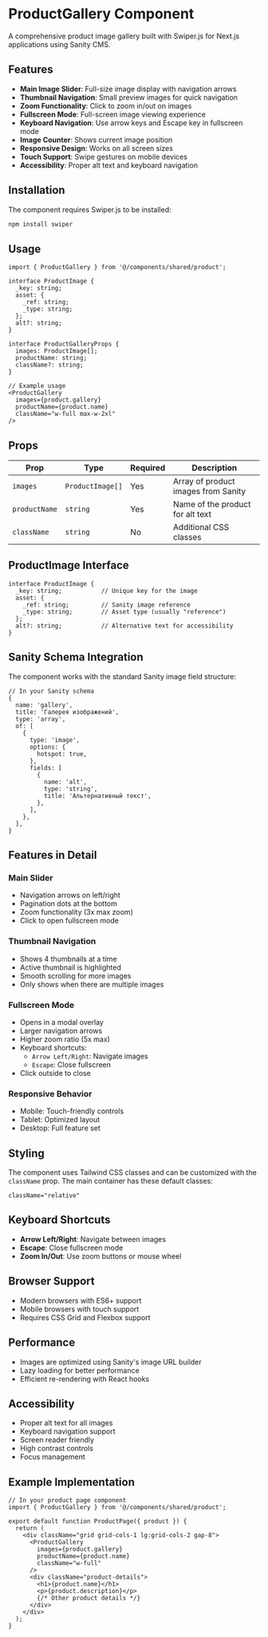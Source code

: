# ProductGallery Component

A comprehensive product image gallery built with Swiper.js for Next.js applications using Sanity CMS.

## Features

- **Main Image Slider**: Full-size image display with navigation arrows
- **Thumbnail Navigation**: Small preview images for quick navigation
- **Zoom Functionality**: Click to zoom in/out on images
- **Fullscreen Mode**: Full-screen image viewing experience
- **Keyboard Navigation**: Use arrow keys and Escape key in fullscreen mode
- **Image Counter**: Shows current image position
- **Responsive Design**: Works on all screen sizes
- **Touch Support**: Swipe gestures on mobile devices
- **Accessibility**: Proper alt text and keyboard navigation

## Installation

The component requires Swiper.js to be installed:

```bash
npm install swiper
```

## Usage

```tsx
import { ProductGallery } from '@/components/shared/product';

interface ProductImage {
  _key: string;
  asset: {
    _ref: string;
    _type: string;
  };
  alt?: string;
}

interface ProductGalleryProps {
  images: ProductImage[];
  productName: string;
  className?: string;
}

// Example usage
<ProductGallery 
  images={product.gallery}
  productName={product.name}
  className="w-full max-w-2xl"
/>
```

## Props

| Prop | Type | Required | Description |
|------|------|----------|-------------|
| `images` | `ProductImage[]` | Yes | Array of product images from Sanity |
| `productName` | `string` | Yes | Name of the product for alt text |
| `className` | `string` | No | Additional CSS classes |

## ProductImage Interface

```tsx
interface ProductImage {
  _key: string;           // Unique key for the image
  asset: {
    _ref: string;         // Sanity image reference
    _type: string;        // Asset type (usually "reference")
  };
  alt?: string;           // Alternative text for accessibility
}
```

## Sanity Schema Integration

The component works with the standard Sanity image field structure:

```tsx
// In your Sanity schema
{
  name: 'gallery',
  title: 'Галерея изображений',
  type: 'array',
  of: [
    {
      type: 'image',
      options: {
        hotspot: true,
      },
      fields: [
        {
          name: 'alt',
          type: 'string',
          title: 'Альтернативный текст',
        },
      ],
    },
  ],
}
```

## Features in Detail

### Main Slider
- Navigation arrows on left/right
- Pagination dots at the bottom
- Zoom functionality (3x max zoom)
- Click to open fullscreen mode

### Thumbnail Navigation
- Shows 4 thumbnails at a time
- Active thumbnail is highlighted
- Smooth scrolling for more images
- Only shows when there are multiple images

### Fullscreen Mode
- Opens in a modal overlay
- Larger navigation arrows
- Higher zoom ratio (5x max)
- Keyboard shortcuts:
  - `Arrow Left/Right`: Navigate images
  - `Escape`: Close fullscreen
- Click outside to close

### Responsive Behavior
- Mobile: Touch-friendly controls
- Tablet: Optimized layout
- Desktop: Full feature set

## Styling

The component uses Tailwind CSS classes and can be customized with the `className` prop. The main container has these default classes:

```tsx
className="relative"
```

## Keyboard Shortcuts

- **Arrow Left/Right**: Navigate between images
- **Escape**: Close fullscreen mode
- **Zoom In/Out**: Use zoom buttons or mouse wheel

## Browser Support

- Modern browsers with ES6+ support
- Mobile browsers with touch support
- Requires CSS Grid and Flexbox support

## Performance

- Images are optimized using Sanity's image URL builder
- Lazy loading for better performance
- Efficient re-rendering with React hooks

## Accessibility

- Proper alt text for all images
- Keyboard navigation support
- Screen reader friendly
- High contrast controls
- Focus management

## Example Implementation

```tsx
// In your product page component
import { ProductGallery } from '@/components/shared/product';

export default function ProductPage({ product }) {
  return (
    <div className="grid grid-cols-1 lg:grid-cols-2 gap-8">
      <ProductGallery 
        images={product.gallery}
        productName={product.name}
        className="w-full"
      />
      <div className="product-details">
        <h1>{product.name}</h1>
        <p>{product.description}</p>
        {/* Other product details */}
      </div>
    </div>
  );
}
``` 